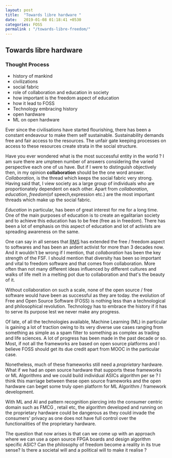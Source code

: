 ```yaml
---
layout: post
title:  "Towards libre hardware "
date:   2019-01-08 01:18:41 +0530
categories: FOSS
permalink : "/towards-libre-freedom/"
---
```


## Towards libre hardware

### Thought Process
- history of mankind
- civilizations
- social fabric
- role of collaboration and education in society 
- how important is the freedom aspect of education
- how it lead to FOSS
- Technology embracing history 
- open hardware 
- ML on open hardware

Ever since the civilisations have started flourishing, there has been a constant endeavour to make them self sustainable. Sustainability demands free and fair access to the resources. The unfair gate keeping processes on access to these resources create  strata in the social structure. 

Have you ever wondered what is the most successful entity in the world ? I am sure there are umpteen number of answers considering the varied perspective each one of us have. But if I were to distinguish objectively then, in my opinion **collaboration** should be the one word answer. 
_Collaboration_, is the thread which keeps the social fabric very strong. Having said that, I view society as a large group of individuals who are proportionately dependent on each other. Apart from _collaboration_, _education_, _freedom_(of speech,expression etc.) are the most important threads which make up the social fabric. 

_Education_ in particular, has been of great interest for me for a long time. One of the main purposes of education is to create an egalitarian society and to achieve this education has to be free (free as in freedom).  There has been a lot of emphasis on this aspect of education and lot of activists are spreading awareness on the same.

One can say in all senses that  [RMS](https://stallman.org/) has extended the free / freedom aspect to softwares and has been an ardent activist for more than 3 decades now. And it wouldn't be wrong if I mention, that _collaboration_ has been the key strength of the FSF. I should mention that diversity has been so important and vital to freedom software and that comes from collaboration. More often than not many different ideas influenced by different cultures and walks of life melt in a melting pot due to collaboration and that's the beauty of it.

Without collaboration on such a scale, none of the open source / free software would have been as successful as they are today. the evolution of Free and Open Source Software (FOSS) is nothing less than a technological and philosophical revolution. 
Technology has to embrace the history if it has to serve its purpose lest we never make any progress. 

Of late, of all the technologies available, Machine Learning (ML) in particular is gaining a lot of traction owing to its very diverse use cases ranging from something as simple as a spam filter to something as complex as trading and life sciences. A lot of progress has been made in the past decade or so. Most, if not all the frameworks are based on open source platforms and I believe FOSS should get its due credit apart from MOOC in the particular case. 

Nonetheless, much of these frameworks still need a *proprietary* hardware. What if we had an open source hardware that supports these frameworks or ML Algorithms and we could build individual ASICs algorithm per se ? I think this marriage between these open source frameworks and the open hardware can beget some truly open platform for ML Algorithm / framework development. 

With ML and AI and pattern recognition piercing into the consumer centric domain such as FMCG , retail etc, the algorithm developed and running on the proprietary hardware could be dangerous as they could invade the consumers' privacy as one does not have full control over the functionalities of the proprietary hardware. 

The question that now arises is that can we come up with an approach where we can use a open source FPGA boards and design algorithm specific ASIC?  Can the philosophy of freedom become a reality in its true sense? Is there a societal will and a political will to make it realise ?

